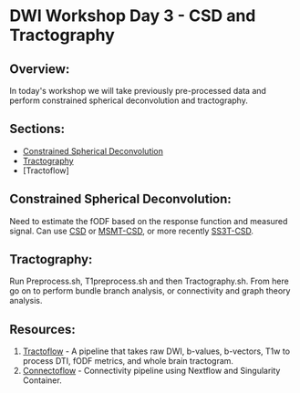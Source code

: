 # DWI Workshop Day 3 - CSD and Tractography 

## Overview: 

In today's workshop we will take previously pre-processed data and perform constrained spherical deconvolution and tractography. 


## Sections: 

* [Constrained Spherical Deconvolution](DWI_Workshop_Day3_CSD.ipynb) 
* [Tractography](DWI_Workshop_Day3_Tractography.ipynb)
* [Tractoflow]

## Constrained Spherical Deconvolution: 

Need to estimate the fODF based on the response function and measured signal. Can use [CSD](https://mrtrix.readthedocs.io/en/dev/constrained_spherical_deconvolution/constrained_spherical_deconvolution.html) or [MSMT-CSD](https://mrtrix.readthedocs.io/en/dev/constrained_spherical_deconvolution/multi_shell_multi_tissue_csd.html), or more recently [SS3T-CSD](https://3tissue.github.io/doc/ss3t-csd.html). 


## Tractography: 

Run Preprocess.sh, T1preprocess.sh and then Tractography.sh. From here go on to perform bundle branch analysis, or connectivity and graph theory analysis. 

## Resources: 

1. [Tractoflow](https://github.com/scilus/tractoflow) - A pipeline that takes raw DWI, b-values, b-vectors, T1w to process DTI, fODF metrics, and whole brain tractogram. 
2. [Connectoflow](https://github.com/scilus/connectoflow) - Connectivity pipeline using Nextflow and Singularity Container. 